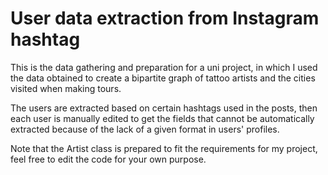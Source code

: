 # User data extraction from Instagram hashtag

This is the data gathering and preparation for a uni project, in which I used the data obtained to create a bipartite graph of tattoo artists and the cities visited when making tours.

The users are extracted based on certain hashtags used in the posts, then each user is manually edited to get the fields that cannot be automatically extracted because of the lack of a given format in users' profiles. 

Note that the Artist class is prepared to fit the requirements for my project, feel free to edit the code for your own purpose.
